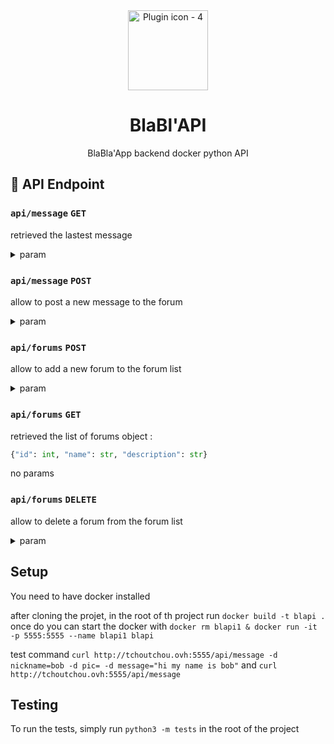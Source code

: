 <div align="center">
<img width="128" alt="Plugin icon - 4" src="https://user-images.githubusercontent.com/37497007/222099229-38659c41-e75f-4a0a-9227-84ee0b17bbfb.png">

<h1>BlaBl'API</h1>

<p> BlaBla'App backend docker python API </p>
 </div>

## :book: API Endpoint

### `api/message` `GET`

retrieved the lastest message <br>

<details>
<summary>param</summary>
<br>
 param `nb` set the maximum message retrieved <br>
 parma `start` set setp ..????!? (ot get older message)<br>
</details>
 
 ### `api/message` `POST`

allow to post a new message to the forum

 <details>
<summary>param</summary>
<br>
 param `pic` user profile pic in bytemap<br>
 param `nickname` user nickname<br>
 parma `message` message conntent to be posted limited to 256 words<br>
</details>

### `api/forums` `POST`

allow to add a new forum to the forum list

 <details>
<summary>param</summary>
<br>
 param `name` forum name<br>
 param `description` forum description<br>
</details>

### `api/forums` `GET`

retrieved the list of forums object :

```py
{"id": int, "name": str, "description": str}
```

no params

### `api/forums` `DELETE`

allow to delete a forum from the forum list

 <details>
<summary>param</summary>
<br>
 param `id` forum id<br>
</details>

## Setup

You need to have docker installed

after cloning the projet, in the root of th project run `docker build -t blapi . `<br>
once do you can start the docker with `docker rm blapi1 & docker run -it -p 5555:5555 --name blapi1 blapi`

test command `curl http://tchoutchou.ovh:5555/api/message -d nickname=bob -d pic= -d message="hi my name is bob"`
and `curl http://tchoutchou.ovh:5555/api/message`

## Testing

To run the tests, simply run `python3 -m tests` in the root of the project
